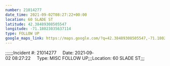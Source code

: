```yaml
---
number: 21014277
date_time: 2021-09-02T08:27:22+00:00
location: 60 SLADE ST
latitude: 42.38489308505547
longitude: -71.18023035637114
type: FOLLOW UP
google_maps_link: https://maps.google.com/?q=42.38489308505547,-71.18023035637114
---
```


;;;;;;Incident #: 21014277     Date: 2021‐09‐02 08:27:22     Type: MISC FOLLOW UP;;;Location: 60 SLADE ST;;;
